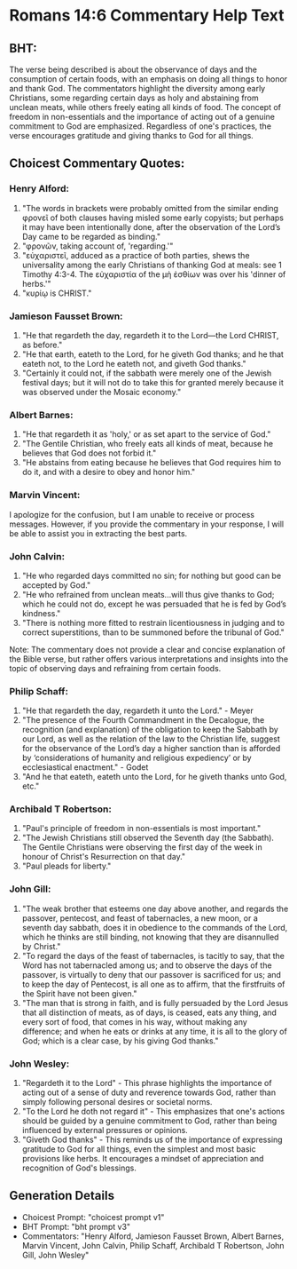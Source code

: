 # Romans 14:6 Commentary Help Text

## BHT:
The verse being described is about the observance of days and the consumption of certain foods, with an emphasis on doing all things to honor and thank God. The commentators highlight the diversity among early Christians, some regarding certain days as holy and abstaining from unclean meats, while others freely eating all kinds of food. The concept of freedom in non-essentials and the importance of acting out of a genuine commitment to God are emphasized. Regardless of one's practices, the verse encourages gratitude and giving thanks to God for all things.

## Choicest Commentary Quotes:
### Henry Alford:
1. "The words in brackets were probably omitted from the similar ending φρονεῖ of both clauses having misled some early copyists; but perhaps it may have been intentionally done, after the observation of the Lord’s Day came to be regarded as binding."
2. "φρονῶν, taking account of, 'regarding.'"
3. "εὐχαριστεῖ, adduced as a practice of both parties, shews the universality among the early Christians of thanking God at meals: see 1 Timothy 4:3-4. The εὐχαριστία of the μὴ ἐσθίων was over his 'dinner of herbs.'"
4. "κυρίῳ is CHRIST."

### Jamieson Fausset Brown:
1. "He that regardeth the day, regardeth it to the Lord—the Lord CHRIST, as before." 
2. "He that earth, eateth to the Lord, for he giveth God thanks; and he that eateth not, to the Lord he eateth not, and giveth God thanks." 
3. "Certainly it could not, if the sabbath were merely one of the Jewish festival days; but it will not do to take this for granted merely because it was observed under the Mosaic economy."

### Albert Barnes:
1. "He that regardeth it as 'holy,' or as set apart to the service of God."
2. "The Gentile Christian, who freely eats all kinds of meat, because he believes that God does not forbid it."
3. "He abstains from eating because he believes that God requires him to do it, and with a desire to obey and honor him."

### Marvin Vincent:
I apologize for the confusion, but I am unable to receive or process messages. However, if you provide the commentary in your response, I will be able to assist you in extracting the best parts.

### John Calvin:
1. "He who regarded days committed no sin; for nothing but good can be accepted by God."
2. "He who refrained from unclean meats...will thus give thanks to God; which he could not do, except he was persuaded that he is fed by God’s kindness."
3. "There is nothing more fitted to restrain licentiousness in judging and to correct superstitions, than to be summoned before the tribunal of God."

Note: The commentary does not provide a clear and concise explanation of the Bible verse, but rather offers various interpretations and insights into the topic of observing days and refraining from certain foods.

### Philip Schaff:
1. "He that regardeth the day, regardeth it unto the Lord." - Meyer
2. "The presence of the Fourth Commandment in the Decalogue, the recognition (and explanation) of the obligation to keep the Sabbath by our Lord, as well as the relation of the law to the Christian life, suggest for the observance of the Lord’s day a higher sanction than is afforded by ‘considerations of humanity and religious expediency’ or by ecclesiastical enactment." - Godet
3. "And he that eateth, eateth unto the Lord, for he giveth thanks unto God, etc."

### Archibald T Robertson:
1. "Paul's principle of freedom in non-essentials is most important."
2. "The Jewish Christians still observed the Seventh day (the Sabbath). The Gentile Christians were observing the first day of the week in honour of Christ's Resurrection on that day."
3. "Paul pleads for liberty."

### John Gill:
1. "The weak brother that esteems one day above another, and regards the passover, pentecost, and feast of tabernacles, a new moon, or a seventh day sabbath, does it in obedience to the commands of the Lord, which he thinks are still binding, not knowing that they are disannulled by Christ." 
2. "To regard the days of the feast of tabernacles, is tacitly to say, that the Word has not tabernacled among us; and to observe the days of the passover, is virtually to deny that our passover is sacrificed for us; and to keep the day of Pentecost, is all one as to affirm, that the firstfruits of the Spirit have not been given." 
3. "The man that is strong in faith, and is fully persuaded by the Lord Jesus that all distinction of meats, as of days, is ceased, eats any thing, and every sort of food, that comes in his way, without making any difference; and when he eats or drinks at any time, it is all to the glory of God; which is a clear case, by his giving God thanks."

### John Wesley:
1. "Regardeth it to the Lord" - This phrase highlights the importance of acting out of a sense of duty and reverence towards God, rather than simply following personal desires or societal norms.
2. "To the Lord he doth not regard it" - This emphasizes that one's actions should be guided by a genuine commitment to God, rather than being influenced by external pressures or opinions.
3. "Giveth God thanks" - This reminds us of the importance of expressing gratitude to God for all things, even the simplest and most basic provisions like herbs. It encourages a mindset of appreciation and recognition of God's blessings.


## Generation Details
- Choicest Prompt: "choicest prompt v1"
- BHT Prompt: "bht prompt v3"
- Commentators: "Henry Alford, Jamieson Fausset Brown, Albert Barnes, Marvin Vincent, John Calvin, Philip Schaff, Archibald T Robertson, John Gill, John Wesley"
